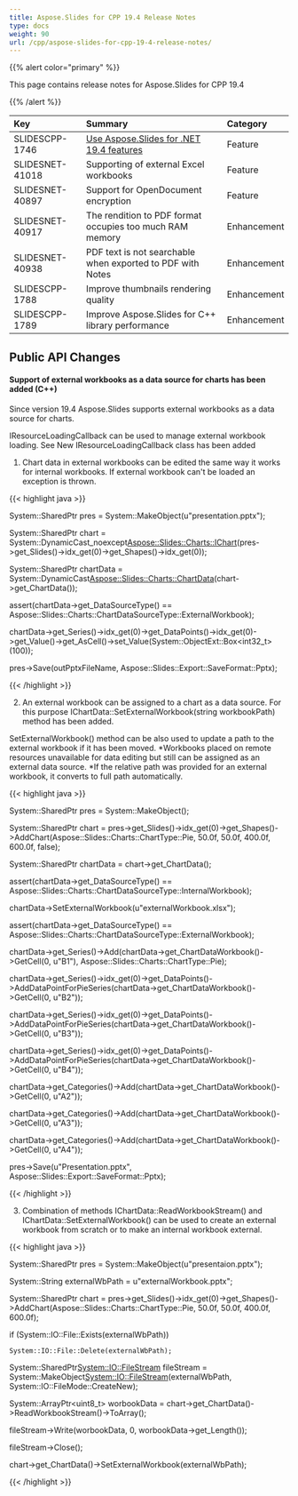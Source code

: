 ```yaml
---
title: Aspose.Slides for CPP 19.4 Release Notes
type: docs
weight: 90
url: /cpp/aspose-slides-for-cpp-19-4-release-notes/
---
```


{{% alert color="primary" %}} 

This page contains release notes for Aspose.Slides for CPP 19.4

{{% /alert %}} 

|**Key**|**Summary**|**Category**|
| :- | :- | :- |
|SLIDESCPP-1746|[Use Aspose.Slides for .NET 19.4 features](https://docs.aspose.com/display/slidesnet/Aspose.Slides+for+.NET+19.4+Release+Notes)|Feature|
|SLIDESNET-41018|Supporting of external Excel workbooks|Feature|
|SLIDESNET-40897|Support for OpenDocument encryption|Feature|
|SLIDESNET-40917|The rendition to PDF format occupies too much RAM memory|Enhancement|
|SLIDESNET-40938|PDF text is not searchable when exported to PDF with Notes|Enhancement|
|SLIDESCPP-1788|Improve thumbnails rendering quality|Enhancement|
|SLIDESCPP-1789|Improve Aspose.Slides for C++ library performance|Enhancement|
## **Public API Changes**

#### **Support of external workbooks as a data source for charts has been added (C++)**
Since version 19.4 Aspose.Slides supports external workbooks as a data source for charts.

IResourceLoadingCallback can be used to manage external workbook loading. See New IResourceLoadingCallback class has been added



 1) Chart data in external workbooks can be edited the same way it works for internal workbooks. If external workbook can't be loaded an exception is thrown.

{{< highlight java >}}

 System::SharedPtr<Presentation> pres = System::MakeObject<Presentation>(u"presentation.pptx");

System::SharedPtr<IChart> chart = System::DynamicCast_noexcept<Aspose::Slides::Charts::IChart>(pres->get_Slides()->idx_get(0)->get_Shapes()->idx_get(0));

System::SharedPtr<ChartData> chartData = System::DynamicCast<Aspose::Slides::Charts::ChartData>(chart->get_ChartData());



assert(chartData->get_DataSourceType() == Aspose::Slides::Charts::ChartDataSourceType::ExternalWorkbook);



chartData->get_Series()->idx_get(0)->get_DataPoints()->idx_get(0)->get_Value()->get_AsCell()->set_Value(System::ObjectExt::Box<int32_t>(100));

pres->Save(outPptxFileName, Aspose::Slides::Export::SaveFormat::Pptx);


{{< /highlight >}}



 2) An external workbook can be assigned to a chart as a data source. For this purpose IChartData::SetExternalWorkbook(string workbookPath) method has been added.

SetExternalWorkbook() method can be also used to update a path to the external workbook if it has been moved. *Workbooks placed on remote resources unavailable for data editing but still can be assigned as an external data source. *If the relative path was provided for an external workbook, it converts to full path automatically.

{{< highlight java >}}

 System::SharedPtr<Presentation> pres = System::MakeObject<Presentation>();

System::SharedPtr<IChart> chart = pres->get_Slides()->idx_get(0)->get_Shapes()->AddChart(Aspose::Slides::Charts::ChartType::Pie, 50.0f, 50.0f, 400.0f, 600.0f, false);

System::SharedPtr<IChartData> chartData = chart->get_ChartData();



assert(chartData->get_DataSourceType() == Aspose::Slides::Charts::ChartDataSourceType::InternalWorkbook);



chartData->SetExternalWorkbook(u"externalWorkbook.xlsx");



assert(chartData->get_DataSourceType() == Aspose::Slides::Charts::ChartDataSourceType::ExternalWorkbook);



chartData->get_Series()->Add(chartData->get_ChartDataWorkbook()->GetCell(0, u"B1"), Aspose::Slides::Charts::ChartType::Pie);

chartData->get_Series()->idx_get(0)->get_DataPoints()->AddDataPointForPieSeries(chartData->get_ChartDataWorkbook()->GetCell(0, u"B2"));

chartData->get_Series()->idx_get(0)->get_DataPoints()->AddDataPointForPieSeries(chartData->get_ChartDataWorkbook()->GetCell(0, u"B3"));

chartData->get_Series()->idx_get(0)->get_DataPoints()->AddDataPointForPieSeries(chartData->get_ChartDataWorkbook()->GetCell(0, u"B4"));



chartData->get_Categories()->Add(chartData->get_ChartDataWorkbook()->GetCell(0, u"A2"));

chartData->get_Categories()->Add(chartData->get_ChartDataWorkbook()->GetCell(0, u"A3"));

chartData->get_Categories()->Add(chartData->get_ChartDataWorkbook()->GetCell(0, u"A4"));

pres->Save(u"Presentation.pptx", Aspose::Slides::Export::SaveFormat::Pptx);


{{< /highlight >}}



 3) Combination of methods IChartData::ReadWorkbookStream() and IChartData::SetExternalWorkbook() can be used to create an external workbook from scratch or to make an internal workbook external.

{{< highlight java >}}

 System::SharedPtr<Presentation> pres = System::MakeObject<Presentation>(u"presentaion.pptx");

System::String externalWbPath = u"externalWorkbook.pptx";



System::SharedPtr<IChart> chart = pres->get_Slides()->idx_get(0)->get_Shapes()->AddChart(Aspose::Slides::Charts::ChartType::Pie, 50.0f, 50.0f, 400.0f, 600.0f);



if (System::IO::File::Exists(externalWbPath))

    System::IO::File::Delete(externalWbPath);



System::SharedPtr<System::IO::FileStream> fileStream = System::MakeObject<System::IO::FileStream>(externalWbPath, System::IO::FileMode::CreateNew);

System::ArrayPtr<uint8_t> worbookData = chart->get_ChartData()->ReadWorkbookStream()->ToArray();

fileStream->Write(worbookData, 0, worbookData->get_Length());

fileStream->Close();



chart->get_ChartData()->SetExternalWorkbook(externalWbPath);


{{< /highlight >}}
